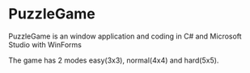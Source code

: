
# PuzzleGame
PuzzleGame is an window application and coding in C# and Microsoft Studio with WinForms

The game has 2 modes easy(3x3), normal(4x4) and hard(5x5).



